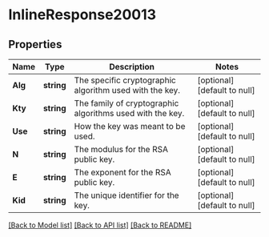 # InlineResponse20013

## Properties
Name | Type | Description | Notes
------------ | ------------- | ------------- | -------------
**Alg** | **string** | The specific cryptographic algorithm used with the key. | [optional] [default to null]
**Kty** | **string** | The family of cryptographic algorithms used with the key. | [optional] [default to null]
**Use** | **string** | How the key was meant to be used. | [optional] [default to null]
**N** | **string** | The modulus for the RSA public key. | [optional] [default to null]
**E** | **string** | The exponent for the RSA public key. | [optional] [default to null]
**Kid** | **string** | The unique identifier for the key. | [optional] [default to null]

[[Back to Model list]](../README.md#documentation-for-models) [[Back to API list]](../README.md#documentation-for-api-endpoints) [[Back to README]](../README.md)

